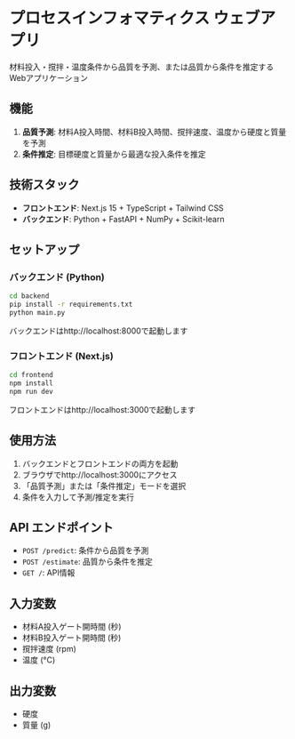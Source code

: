 # プロセスインフォマティクス ウェブアプリ

材料投入・撹拌・温度条件から品質を予測、または品質から条件を推定するWebアプリケーション

## 機能

1. **品質予測**: 材料A投入時間、材料B投入時間、撹拌速度、温度から硬度と質量を予測
2. **条件推定**: 目標硬度と質量から最適な投入条件を推定

## 技術スタック

- **フロントエンド**: Next.js 15 + TypeScript + Tailwind CSS
- **バックエンド**: Python + FastAPI + NumPy + Scikit-learn

## セットアップ

### バックエンド (Python)

```bash
cd backend
pip install -r requirements.txt
python main.py
```

バックエンドはhttp://localhost:8000で起動します

### フロントエンド (Next.js)

```bash
cd frontend
npm install
npm run dev
```

フロントエンドはhttp://localhost:3000で起動します

## 使用方法

1. バックエンドとフロントエンドの両方を起動
2. ブラウザでhttp://localhost:3000にアクセス
3. 「品質予測」または「条件推定」モードを選択
4. 条件を入力して予測/推定を実行

## API エンドポイント

- `POST /predict`: 条件から品質を予測
- `POST /estimate`: 品質から条件を推定
- `GET /`: API情報

## 入力変数

- 材料A投入ゲート開時間 (秒)
- 材料B投入ゲート開時間 (秒)
- 撹拌速度 (rpm)
- 温度 (°C)

## 出力変数

- 硬度
- 質量 (g)